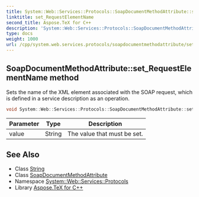 ```yaml
---
title: System::Web::Services::Protocols::SoapDocumentMethodAttribute::set_RequestElementName method
linktitle: set_RequestElementName
second_title: Aspose.TeX for C++
description: 'System::Web::Services::Protocols::SoapDocumentMethodAttribute::set_RequestElementName method. Sets the name of the XML element associated with the SOAP request, which is defined in a service description as an operation in C++.'
type: docs
weight: 1000
url: /cpp/system.web.services.protocols/soapdocumentmethodattribute/set_requestelementname/
---
```

## SoapDocumentMethodAttribute::set_RequestElementName method


Sets the name of the XML element associated with the SOAP request, which is defined in a service description as an operation.

```cpp
void System::Web::Services::Protocols::SoapDocumentMethodAttribute::set_RequestElementName(String value)
```


| Parameter | Type | Description |
| --- | --- | --- |
| value | String | The value that must be set. |

## See Also

* Class [String](../../../system/string/)
* Class [SoapDocumentMethodAttribute](../)
* Namespace [System::Web::Services::Protocols](../../)
* Library [Aspose.TeX for C++](../../../)
